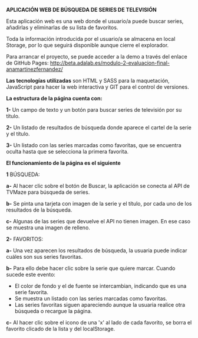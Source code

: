 **APLICACIÓN WEB DE BÚSQUEDA DE SERIES DE TELEVISIÓN**

Esta aplicación web es una web donde el usuario/a puede buscar series, añadirlas y eliminarlas de su lista de favoritos. 

Toda la información introducida por el usuario/a se almacena en local Storage, por lo que seguirá disponible aunque cierre el explorador. 

Para arrancar el proyecto, se puede acceder a la demo a través del enlace de GitHub Pages: http://beta.adalab.es/modulo-2-evaluacion-final-anamartinezfernandez/ 

**Las tecnologías utilizadas** son HTML y SASS para la maquetación, JavaScript para hacer la web interactiva y GIT para el control de versiones.

**La estructura de la página cuenta con:**

**1-** Un campo de texto y un botón para buscar series de televisión por su título. 

**2-** Un listado de resultados de búsqueda donde aparece el cartel de la serie y el título.

**3-** Un listado con las series marcadas como favoritas, que se encuentra oculta hasta que se selecciona la primera favorita.

**El funcionamiento de la página es el siguiente**

**1** BÚSQUEDA:

**a-** Al hacer clic sobre el botón de Buscar, la aplicación se conecta al API de TVMaze para búsqueda de series.

**b-** Se pinta una tarjeta con imagen de la serie y el título, por cada uno de los resultados de la búsqueda.

**c-** Algunas de las series que devuelve el API no tienen imagen. En ese caso se muestra una imagen de relleno.

**2-** FAVORITOS:

**a-** Una vez aparecen los resultados de búsqueda, la usuaria puede indicar cuáles son sus series favoritas.

**b-** Para ello debe hacer clic sobre la serie que quiere marcar. Cuando sucede este evento:
  - El color de fondo y el de fuente se intercambian, indicando que es una serie favorita.
  - Se muestra un listado con
  las series marcadas como favoritas.
  - Las series favoritas siguen apareciendo aunque la usuaria realice otra búsqueda o recargue la página.

**c-** Al hacer clic sobre el icono de una 'x' al lado de cada favorito, se borra el favorito clicado de la lista y del localStorage.

